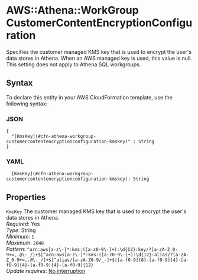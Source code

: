 # AWS::Athena::WorkGroup CustomerContentEncryptionConfiguration<a name="aws-properties-athena-workgroup-customercontentencryptionconfiguration"></a>

Specifies the customer managed KMS key that is used to encrypt the user's data stores in Athena\. When an AWS managed key is used, this value is null\. This setting does not apply to Athena SQL workgroups\.

## Syntax<a name="aws-properties-athena-workgroup-customercontentencryptionconfiguration-syntax"></a>

To declare this entity in your AWS CloudFormation template, use the following syntax:

### JSON<a name="aws-properties-athena-workgroup-customercontentencryptionconfiguration-syntax.json"></a>

```
{
  "[KmsKey](#cfn-athena-workgroup-customercontentencryptionconfiguration-kmskey)" : String
}
```

### YAML<a name="aws-properties-athena-workgroup-customercontentencryptionconfiguration-syntax.yaml"></a>

```
  [KmsKey](#cfn-athena-workgroup-customercontentencryptionconfiguration-kmskey): String
```

## Properties<a name="aws-properties-athena-workgroup-customercontentencryptionconfiguration-properties"></a>

`KmsKey`  <a name="cfn-athena-workgroup-customercontentencryptionconfiguration-kmskey"></a>
The customer managed KMS key that is used to encrypt the user's data stores in Athena\.  
*Required*: Yes  
*Type*: String  
*Minimum*: `1`  
*Maximum*: `2048`  
*Pattern*: `^arn:aws[a-z\-]*:kms:([a-z0-9\-]+):\d{12}:key/?[a-zA-Z_0-9+=,.@\-_/]+$|^arn:aws[a-z\-]*:kms:([a-z0-9\-]+):\d{12}:alias/?[a-zA-Z_0-9+=,.@\-_/]+$|^alias/[a-zA-Z0-9/_-]+$|[a-f0-9]{8}-[a-f0-9]{4}-[a-f0-9]{4}-[a-f0-9]{4}-[a-f0-9]{12}`  
*Update requires*: [No interruption](https://docs.aws.amazon.com/AWSCloudFormation/latest/UserGuide/using-cfn-updating-stacks-update-behaviors.html#update-no-interrupt)